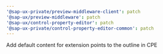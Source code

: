 ```yaml
---
'@sap-ux-private/preview-middleware-client': patch
'@sap-ux/preview-middleware': patch
'@sap-ux/control-property-editor': patch
'@sap-ux-private/control-property-editor-common': patch
---
```


Add default content for extension points to the outline in CPE
